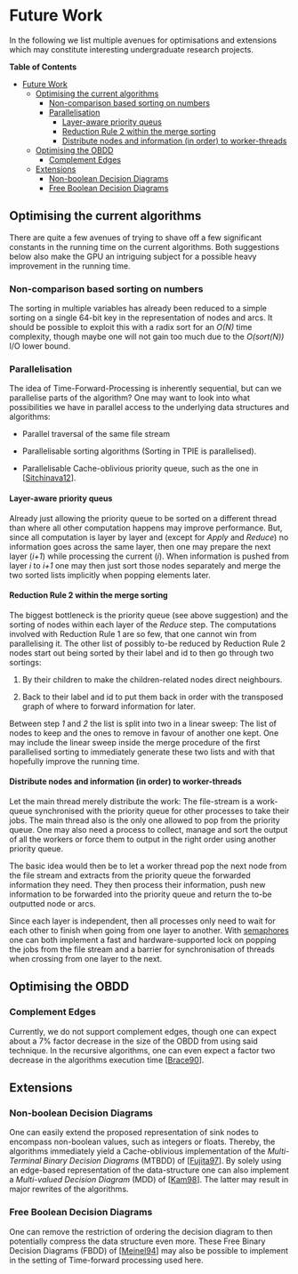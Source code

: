 # Future Work
In the following we list multiple avenues for optimisations and extensions which
may constitute interesting undergraduate research projects.

<!-- markdown-toc start - Don't edit this section. Run M-x markdown-toc-refresh-toc -->
**Table of Contents**

- [Future Work](#future-work)
    - [Optimising the current algorithms](#optimising-the-current-algorithms)
        - [Non-comparison based sorting on numbers](#non-comparison-based-sorting-on-numbers)
        - [Parallelisation](#parallelisation)
            - [Layer-aware priority queus](#layer-aware-priority-queus)
            - [Reduction Rule 2 within the merge sorting](#reduction-rule-2-within-the-merge-sorting)
            - [Distribute nodes and information (in order) to worker-threads](#distribute-nodes-and-information-in-order-to-worker-threads)
    - [Optimising the OBDD](#optimising-the-obdd)
        - [Complement Edges](#complement-edges)
    - [Extensions](#extensions)
        - [Non-boolean Decision Diagrams](#non-boolean-decision-diagrams)
        - [Free Boolean Decision Diagrams](#free-boolean-decision-diagrams)

<!-- markdown-toc end -->


## Optimising the current algorithms
There are quite a few avenues of trying to shave off a few significant constants
in the running time on the current algorithms. Both suggestions below also make
the GPU an intriguing subject for a possible heavy improvement in the running
time.

### Non-comparison based sorting on numbers
The sorting in multiple variables has already been reduced to a simple sorting
on a single 64-bit key in the representation of nodes and arcs. It should be
possible to exploit this with a radix sort for an _O(N)_ time complexity, though
maybe one will not gain too much due to the _O(sort(N))_ I/O lower bound.

### Parallelisation
The idea of Time-Forward-Processing is inherently sequential, but can we
parallelise parts of the algorithm? One may want to look into what possibilities
we have in parallel access to the underlying data structures and algorithms:

- Parallel traversal of the same file stream

- Parallelisable sorting algorithms (Sorting in TPIE is parallelised).
  
- Parallelisable Cache-oblivious priority queue, such as the one in
  [[Sitchinava12](#references)].

#### Layer-aware priority queus

Already just allowing the priority queue to be sorted on a different thread than
where all other computation happens may improve performance. But, since all
computation is layer by layer and (except for _Apply_ and _Reduce_) no
information goes across the same layer, then one may prepare the next layer
(_i+1_) while processing the current (_i_). When information is pushed from
layer _i_ to _i+1_ one may then just sort those nodes separately and merge the
two sorted lists implicitly when popping elements later.


#### Reduction Rule 2 within the merge sorting

The biggest bottleneck is the priority queue (see above suggestion) and the
sorting of nodes within each layer of the _Reduce_ step. The computations
involved with Reduction Rule 1 are so few, that one cannot win from
parallelising it. The other list of possibly to-be reduced by Reduction Rule 2
nodes start out being sorted by their label and id to then go through two
sortings:

1. By their children to make the children-related nodes direct neighbours.

2. Back to their label and id to put them back in order with the transposed
   graph of where to forward information for later.

Between step _1_ and _2_ the list is split into two in a linear sweep: The list
of nodes to keep and the ones to remove in favour of another one kept. One may
include the linear sweep inside the merge procedure of the first parallelised
sorting to immediately generate these two lists and with that hopefully improve
the running time.


#### Distribute nodes and information (in order) to worker-threads

Let the main thread merely distribute the work: The file-stream is a work-queue
synchronised with the priority queue for other processes to take their jobs. The
main thread also is the only one allowed to pop from the priority queue. One may
also need a process to collect, manage and sort the output of all the workers or
force them to output in the right order using another priority queue.

The basic idea would then be to let a worker thread pop the next node from the
file stream and extracts from the priority queue the forwarded information they
need. They then process their information, push new information to be forwarded
into the priority queue and return the to-be outputted node or arcs.

Since each layer is independent, then all processes only need to wait for each
other to finish when going from one layer to another. With
[semaphores](https://en.wikipedia.org/wiki/Semaphore_(programming)) one can both
implement a fast and hardware-supported lock on popping the jobs from the file
stream and a barrier for synchronisation of threads when crossing from one layer
to the next.


## Optimising the OBDD

### Complement Edges
Currently, we do not support complement edges, though one can expect about a 7%
factor decrease in the size of the OBDD from using said technique. In the
recursive algorithms, one can even expect a factor two decrease in the
algorithms execution time [[Brace90](#references)].


## Extensions

### Non-boolean Decision Diagrams
One can easily extend the proposed representation of sink nodes to encompass
non-boolean values, such as integers or floats. Thereby, the algorithms
immediately yield a Cache-oblivious implementation of the _Multi-Terminal Binary
Decision Diagrams_ (MTBDD) of [[Fujita97](#references)]. By solely using an
edge-based representation of the data-structure one can also implement a
_Multi-valued Decision Diagram_ (MDD) of [[Kam98](#references)]. The latter may
result in major rewrites of the algorithms.

### Free Boolean Decision Diagrams
One can remove the restriction of ordering the decision diagram to then
potentially compress the data structure even more. These Free Binary Decision
Diagrams (FBDD) of [[Meinel94](#references)] may also be possible to implement
in the setting of Time-forward processing used here.
